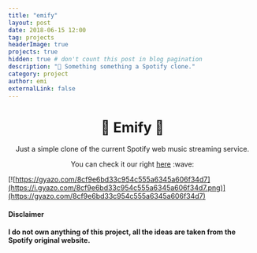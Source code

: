 ```yaml
---
title: "emify"
layout: post
date: 2018-06-15 12:00
tag: projects
headerImage: true
projects: true
hidden: true # don't count this post in blog pagination
description: "🎵 Something something a Spotify clone."
category: project
author: emi
externalLink: false
---
```


<h1 align="center">🎵 Emify 🎵</h1>

<p align="center">Just a simple clone of the current Spotify web music streaming service.</P>


<p align="center">You can check it our right <a href="https://emimontesdeoca.github.io/emify/">here</a> :wave:</P>

[![https://gyazo.com/8cf9e6bd33c954c555a6345a606f34d7](https://i.gyazo.com/8cf9e6bd33c954c555a6345a606f34d7.png)](https://gyazo.com/8cf9e6bd33c954c555a6345a606f34d7)


#### Disclaimer

**I do not own anything of this project, all the ideas are taken from the Spotify original website.**
